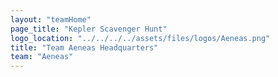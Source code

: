```yaml
---
layout: "teamHome"
page_title: "Kepler Scavenger Hunt"
logo_location: "../../../../assets/files/logos/Aeneas.png"
title: "Team Aeneas Headquarters"
team: "Aeneas" 
---
```

